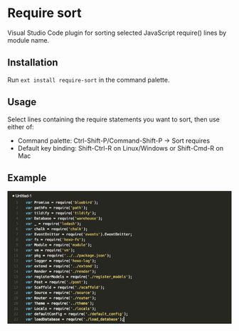 # Require sort

Visual Studio Code plugin for sorting selected JavaScript require() lines by module name.

## Installation

Run ``ext install require-sort`` in the command palette.

## Usage

Select lines containing the require statements you want to sort, then use either of:

- Command palette: Ctrl-Shift-P/Command-Shift-P → Sort requires
- Default key binding: Shift-Ctrl-R on Linux/Windows or Shift-Cmd-R on Mac

## Example

![Example](example.gif)